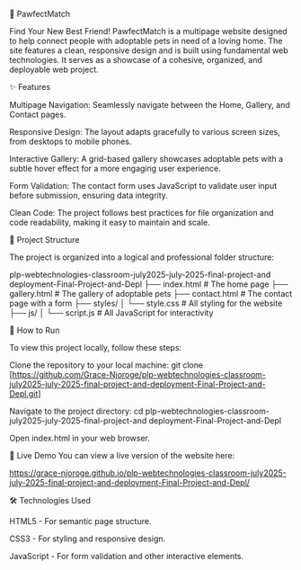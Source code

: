 🐾 PawfectMatch

Find Your New Best Friend!
PawfectMatch is a multipage website designed to help connect people with adoptable pets in need of a loving home. The site features a clean, responsive design and is built using fundamental web technologies. It serves as a showcase of a cohesive, organized, and deployable web project.

✨ Features

Multipage Navigation: Seamlessly navigate between the Home, Gallery, and Contact pages.

Responsive Design: The layout adapts gracefully to various screen sizes, from desktops to mobile phones.

Interactive Gallery: A grid-based gallery showcases adoptable pets with a subtle hover effect for a more engaging user experience.

Form Validation: The contact form uses JavaScript to validate user input before submission, ensuring data integrity.

Clean Code: The project follows best practices for file organization and code readability, making it easy to maintain and scale.

📁 Project Structure

The project is organized into a logical and professional folder structure:

plp-webtechnologies-classroom-july2025-july-2025-final-project-and deployment-Final-Project-and-Depl
├── index.html          # The home page
├── gallery.html        # The gallery of adoptable pets
├── contact.html        # The contact page with a form
├── styles/
│   └── style.css       # All styling for the website
├── js/
│   └── script.js       # All JavaScript for interactivity

🚀 How to Run

To view this project locally, follow these steps:

Clone the repository to your local machine:
git clone [https://github.com/Grace-Njoroge/plp-webtechnologies-classroom-july2025-july-2025-final-project-and-deployment-Final-Project-and-Depl.git]

Navigate to the project directory:
cd plp-webtechnologies-classroom-july2025-july-2025-final-project-and deployment-Final-Project-and-Depl

Open index.html in your web browser.

🔗 Live Demo
You can view a live version of the website here:

https://grace-njoroge.github.io/plp-webtechnologies-classroom-july2025-july-2025-final-project-and-deployment-Final-Project-and-Depl/


🛠️ Technologies Used

HTML5 - For semantic page structure.

CSS3 - For styling and responsive design.

JavaScript - For form validation and other interactive elements.

